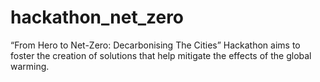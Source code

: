 # hackathon_net_zero
“From Hero to Net-Zero: Decarbonising The Cities” Hackathon aims to foster the creation of solutions that help mitigate the effects of the global warming.
